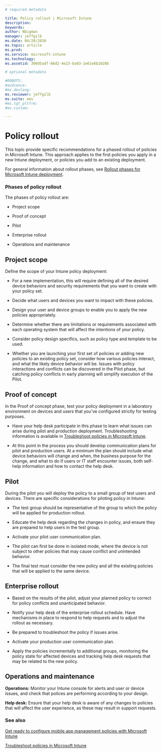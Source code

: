 ```yaml
---
# required metadata

title: Policy rollout | Microsoft Intune
description:
keywords:
author: Nbigman
manager: jeffgilb
ms.date: 04/28/2016
ms.topic: article
ms.prod:
ms.service: microsoft-intune
ms.technology:
ms.assetid: 390d5adf-86d2-4e23-ba93-1e61e6b1028b

# optional metadata

#ROBOTS:
#audience:
#ms.devlang:
ms.reviewer: jeffgilb
ms.suite: ems
#ms.tgt_pltfrm:
#ms.custom:

---
```


# Policy rollout
This topic provide specific recommendations for a phased rollout of policies in Microsoft Intune. This approach applies to the first policies you apply in a new Intune deployment, or policies you add to an existing deployment.

For general information about rollout phases, see [Rollout phases for Microsoft Intune deployment](rollout-phases-for-microsoft-intune-deployment.md).

### Phases of policy rollout
The phases of policy rollout are:

-   Project scope

-   Proof of concept

-   Pilot

-   Enterprise rollout

-   Operations and maintenance

## Project scope
Define the scope of your Intune policy deployment:

-   For a new implementation, this will require defining all of the desired device behaviors and security requirements that you want to create with your policy set.

-   Decide what users and devices you want to impact with these policies.

-   Design your user and device groups to enable you to apply the new policies appropriately.

-   Determine whether there are limitations or requirements associated with each operating system that will affect the intentions of your policy.

-   Consider policy design specifics, such as policy type and template to be used.

-   Whether you are launching your first set of policies or adding new policies to an existing policy set, consider how various policies interact, and what the likely device behavior will be. Issues with policy interactions and conflicts can be discovered in the Pilot phase, but catching policy conflicts in early planning will simplify execution of the Pilot.

## Proof of concept
In the Proof of concept phase, test your policy deployment in a laboratory environment on devices and users that you've configured strictly for testing purposes.

-   Have your help desk participate in this phase to learn what issues can arise during pilot and production deployment. Troubleshooting information is available in [Troubleshoot policies in Microsoft Intune](/intune/troubleshoot/troubleshoot-policies-in-microsoft-intune).

-   At this point in the process you should develop communication plans for pilot and production users. At a minimum the plan should include what device behaviors will change and when, the business purpose for the change, and what to do if users or IT staff encounter issues, both self-help information and how to contact the help desk.

## Pilot
During the pilot you will deploy the policy to a small group of test users and devices. There are specific considerations for piloting policy in Intune:

-   The test  group should be representative of the group to which the policy will be applied for production rollout.

-   Educate the help desk  regarding the changes in policy, and ensure they are prepared to help users in the test group.

-   Activate your pilot user communication plan.

-   The pilot can first be done in isolated mode, where the device is not subject to other policies that may cause conflict and unintended behavior.

-   The final test must consider the new policy and all the existing policies that will be applied to the same device.

## Enterprise rollout

-   Based on the results of the pilot, adjust your planned policy to correct for policy conflicts and unanticipated behavior.

-   Notify your help desk of the enterprise rollout schedule. Have mechanisms in place to respond to help requests and to adjust the rollout as necessary.

-   Be prepared to troubleshoot the policy if issues arise.

-   Activate your production user communication plan.

-   Apply the policies incrementally to additional groups, monitoring the policy state for affected devices and tracking help desk requests that may be related to the new policy.

## Operations and maintenance
**Operations:** Monitor your Intune console for alerts and user or device issues, and check that polices are performing according to your design.

**Help desk:** Ensure that your help desk is aware of any changes to policies that will affect the user experience, as these may result in support requests.


### See also
[Get ready to configure mobile app management policies with Microsoft Intune](/intune/deploy-use/get-ready-to-configure-mobile-app-management-policies-with-microsoft-intune)

[Troubleshoot policies in Microsoft Intune](/intune/troubleshoot/troubleshoot-policies-in-microsoft-intune)
